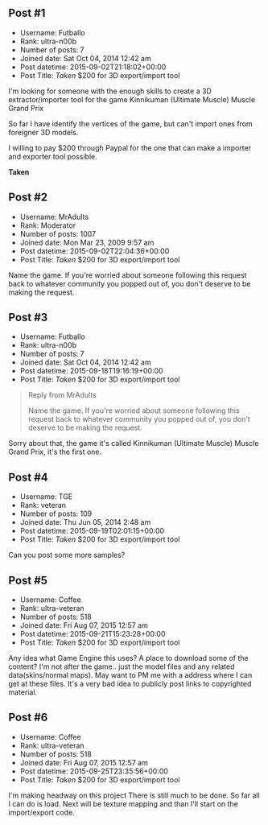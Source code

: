 ## Post #1
- Username: Futballo
- Rank: ultra-n00b
- Number of posts: 7
- Joined date: Sat Oct 04, 2014 12:42 am
- Post datetime: 2015-09-02T21:18:02+00:00
- Post Title: *Taken* $200 for 3D export/import tool

I'm looking for someone with the enough skills to create a 3D extractor/importer tool for the game Kinnikuman (Ultimate Muscle) Muscle Grand Prix

So far I have identify the vertices of the game, but can't import ones from foreigner 3D models.

I willing to pay $200 through Paypal for the one that can make a importer and exporter tool possible.

**Taken**
## Post #2
- Username: MrAdults
- Rank: Moderator
- Number of posts: 1007
- Joined date: Mon Mar 23, 2009 9:57 am
- Post datetime: 2015-09-02T22:04:36+00:00
- Post Title: *Taken* $200 for 3D export/import tool

Name the game. If you're worried about someone following this request back to whatever community you popped out of, you don't deserve to be making the request.
## Post #3
- Username: Futballo
- Rank: ultra-n00b
- Number of posts: 7
- Joined date: Sat Oct 04, 2014 12:42 am
- Post datetime: 2015-09-18T19:16:19+00:00
- Post Title: *Taken* $200 for 3D export/import tool

> Reply from MrAdults
>
> Name the game. If you're worried about someone following this request back to whatever community you popped out of, you don't deserve to be making the request.

Sorry about that, the game it's called Kinnikuman (Ultimate Muscle) Muscle Grand Prix, it's the first one.
## Post #4
- Username: TGE
- Rank: veteran
- Number of posts: 109
- Joined date: Thu Jun 05, 2014 2:48 am
- Post datetime: 2015-09-19T02:01:15+00:00
- Post Title: *Taken* $200 for 3D export/import tool

Can you post some more samples?
## Post #5
- Username: Coffee
- Rank: ultra-veteran
- Number of posts: 518
- Joined date: Fri Aug 07, 2015 12:57 am
- Post datetime: 2015-09-21T15:23:28+00:00
- Post Title: *Taken* $200 for 3D export/import tool

Any idea what Game Engine this uses?
A place to download some of the content?
I'm not after the game.. just the model files and any related data(skins/normal maps).
May want to PM me with a address where I can get at these files.
It's a very bad idea to publicly post links to copyrighted material.
## Post #6
- Username: Coffee
- Rank: ultra-veteran
- Number of posts: 518
- Joined date: Fri Aug 07, 2015 12:57 am
- Post datetime: 2015-09-25T23:35:56+00:00
- Post Title: *Taken* $200 for 3D export/import tool

I'm making headway on this project 
There is still much to be done.
So far all I can do is load.
Next will be texture mapping and than I'll start on the import/export code.

